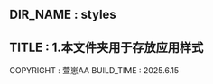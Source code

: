 DIR_NAME : styles
-----------------------
TITLE : 
    1.本文件夹用于存放应用样式
-----------------------
COPYRIGHT : 萱崽AA
BUILD_TIME : 2025.6.15